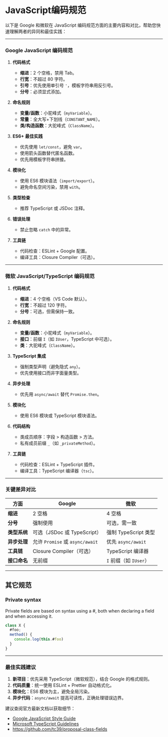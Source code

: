 # JavaScript编码规范
以下是 Google 和微软在 JavaScript 编码规范方面的主要内容和对比，帮助您快速理解两者的异同和最佳实践：

---

### **Google JavaScript 编码规范**
1. **代码格式**
   - **缩进**：2 个空格，禁用 Tab。
   - **行宽**：不超过 80 字符。
   - **引号**：优先使用单引号 `'`，模板字符串用反引号。
   - **分号**：必须显式添加。

2. **命名规则**
   - **变量/函数**：小驼峰式（`myVariable`）。
   - **常量**：全大写+下划线（`CONSTANT_NAME`）。
   - **类/构造函数**：大驼峰式（`ClassName`）。

3. **ES6+ 最佳实践**
   - 优先使用 `let/const`，避免 `var`。
   - 使用箭头函数替代匿名函数。
   - 优先用模板字符串拼接。

4. **模块化**
   - 使用 ES6 模块语法（`import/export`）。
   - 避免命名空间污染，禁用 `with`。

5. **类型检查**
   - 推荐 TypeScript 或 JSDoc 注释。

6. **错误处理**
   - 禁止忽略 `catch` 中的异常。

7. **工具链**
   - 代码检查：ESLint + Google 配置。
   - 编译工具：Closure Compiler（可选）。

---

### **微软 JavaScript/TypeScript 编码规范**
1. **代码格式**
   - **缩进**：4 个空格（VS Code 默认）。
   - **行宽**：不超过 120 字符。
   - **分号**：可选，但需保持一致。

2. **命名规则**
   - **变量/函数**：小驼峰式（`myVariable`）。
   - **接口**：前缀 `I`（如 `IUser`，TypeScript 中可选）。
   - **类**：大驼峰式（`ClassName`）。

3. **TypeScript 集成**
   - 强制类型声明（避免隐式 `any`）。
   - 优先使用接口而非字面量类型。

4. **异步处理**
   - 优先用 `async/await` 替代 `Promise.then`。

5. **模块化**
   - 使用 ES6 模块或 TypeScript 模块语法。

6. **代码结构**
   - 类成员顺序：字段 > 构造函数 > 方法。
   - 私有成员前缀 `_`（如 `_privateMethod`）。

7. **工具链**
   - 代码检查：ESLint + TypeScript 插件。
   - 编译工具：TypeScript 编译器（`tsc`）。

---

### **关键差异对比**
| **方面**          | **Google**                          | **微软**                          |
|-------------------|-------------------------------------|-----------------------------------|
| **缩进**          | 2 空格                             | 4 空格                            |
| **分号**          | 强制使用                           | 可选，需一致                      |
| **类型系统**      | 可选（JSDoc 或 TypeScript）        | 强制 TypeScript 类型              |
| **异步处理**      | 允许 `Promise` 或 `async/await`    | 优先 `async/await`                |
| **工具链**        | Closure Compiler（可选）           | TypeScript 编译器                 |
| **接口命名**      | 无前缀                             | `I` 前缀（如 `IUser`）            |

---

## 其它规范
### Private syntax
Private fields are based on syntax using a #, both when declaring a field and when accessing it.
```js
class X {
  #foo;
  method() {
    console.log(this.#foo)
  }
}
```

---

### **最佳实践建议**
1. **新项目**：优先采用 TypeScript（微软规范），结合 Google 的格式规则。
2. **代码质量**：统一使用 ESLint + Prettier 自动格式化。
3. **模块化**：ES6 模块为主，避免全局污染。
4. **异步代码**：`async/await` 提高可读性，正确处理错误边界。

建议查阅官方最新文档以获取细节：
- [Google JavaScript Style Guide](https://google.github.io/styleguide/jsguide.html)
- [Microsoft TypeScript Guidelines](https://github.com/Microsoft/TypeScript/wiki/Coding-guidelines)
- https://github.com/tc39/proposal-class-fields